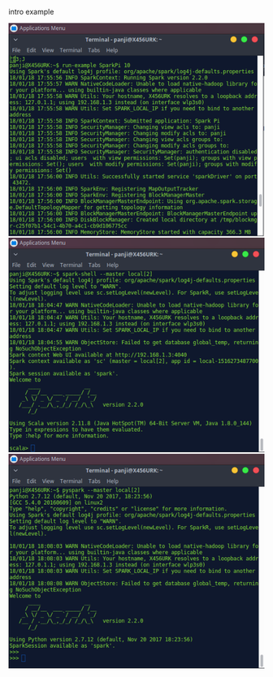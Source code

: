 intro example

![alt text](https://github.com/panjisob/pbdata/blob/master/assets/b7.png)
![alt text](https://github.com/panjisob/pbdata/blob/master/assets/b8.png)
![alt text](https://github.com/panjisob/pbdata/blob/master/assets/b9.png)
